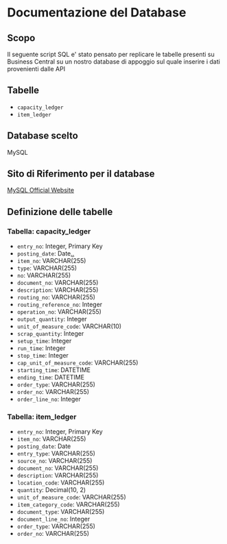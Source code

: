 # Documentazione del Database

## Scopo
Il seguente script SQL e' stato pensato per replicare le tabelle presenti su Business Central su un nostro database di appoggio sul quale inserire i dati provenienti dalle API

## Tabelle

- `capacity_ledger`
- `item_ledger`

## Database scelto

MySQL

## Sito di Riferimento per il database

[MySQL Official Website](https://www.mysql.com)

## Definizione delle tabelle

### Tabella: capacity_ledger

- `entry_no`: Integer, Primary Key
- `posting_date`: Date[..](..)
- `item_no`: VARCHAR(255)
- `type`: VARCHAR(255)
- `no`: VARCHAR(255)
- `document_no`: VARCHAR(255)
- `description`: VARCHAR(255)
- `routing_no`: VARCHAR(255)
- `routing_reference_no`: Integer
- `operation_no`: VARCHAR(255)
- `output_quantity`: Integer
- `unit_of_measure_code`: VARCHAR(10)
- `scrap_quantity`: Integer
- `setup_time`: Integer
- `run_time`: Integer
- `stop_time`: Integer
- `cap_unit_of_measure_code`: VARCHAR(255)
- `starting_time`: DATETIME
- `ending_time`: DATETIME
- `order_type`: VARCHAR(255)
- `order_no`: VARCHAR(255)
- `order_line_no`: Integer

### Tabella: item_ledger

- `entry_no`: Integer, Primary Key
- `item_no`: VARCHAR(255)
- `posting_date`: Date
- `entry_type`: VARCHAR(255)
- `source_no`: VARCHAR(255)
- `document_no`: VARCHAR(255)
- `description`: VARCHAR(255)
- `location_code`: VARCHAR(255)
- `quantity`: Decimal(10, 2)
- `unit_of_measure_code`: VARCHAR(255)
- `item_category_code`: VARCHAR(255)
- `document_type`: VARCHAR(255)
- `document_line_no`: Integer
- `order_type`: VARCHAR(255)
- `order_no`: VARCHAR(255)

